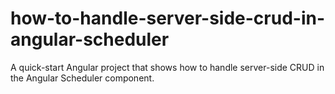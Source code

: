 # how-to-handle-server-side-crud-in-angular-scheduler
A quick-start Angular project that shows how to handle server-side CRUD in the Angular Scheduler component.
